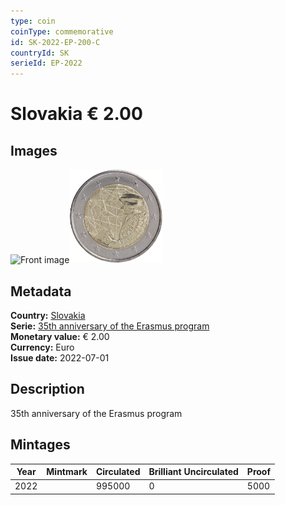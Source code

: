 ```yaml
---
type: coin
coinType: commemorative
id: SK-2022-EP-200-C
countryId: SK
serieId: EP-2022
---
```


# Slovakia € 2.00

## Images

<img src="../../Images/common-2007-200.webp" height="150" alt="Front image"><img src="Images/SK-2022-200.webp" height="150" alt="Back image">

## Metadata

**Country:** [Slovakia](../../Countries/Slovakia/index.md)\
**Serie:** [35th anniversary of the Erasmus program](index.md)\
**Monetary value:** € 2.00\
**Currency:** Euro\
**Issue date:** 2022-07-01

## Description

35th anniversary of the Erasmus program

## Mintages

| Year | Mintmark | Circulated | Brilliant Uncirculated | Proof |
| ---- | -------- | ---------- | ---------------------- | ----- |
| 2022 |          | 995000     | 0                      | 5000  |
